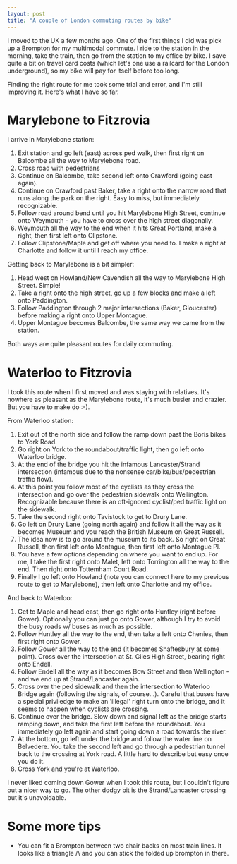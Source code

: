 ```yaml
---
layout: post
title: "A couple of London commuting routes by bike"
---
```


I moved to the UK a few months ago. One of the first things I did was
pick up a Brompton for my multimodal commute. I ride to the station in
the morning, take the train, then go from the station to my office by
bike. I save quite a bit on travel card costs (which let's one use a
railcard for the London underground), so my bike will pay for itself
before too long.

Finding the right route for me took some trial and error, and I'm
still improving it. Here's what I have so far.

Marylebone to Fitzrovia
=======================

I arrive in Marylebone station:

1. Exit station and go left (east) across ped walk, then first right on
  Balcombe all the way to Marylebone road.
2. Cross road with pedestrians
3. Continue on Balcombe, take second left onto Crawford (going east
  again).
4. Continue on Crawford past Baker, take a right onto the narrow
  road that runs along the park on the right. Easy to miss, but
  immediately recognizable.
5. Follow road around bend until you hit Marylebone High Street, continue
  onto Weymouth - you have to cross over the high street diagonally.
6. Weymouth all the way to the end when it hits Great Portland, make
  a right, then first left onto Clipstone.
7. Follow Clipstone/Maple and get off where you need to. I make a right
  at Charlotte and follow it until I reach my office.

Getting back to Marylebone is a bit simpler:

1. Head west on Howland/New Cavendish all the way to Marylebone
  High Street. Simple!
2. Take a right onto the high street, go up a few blocks and make a
  left onto Paddington.
3. Follow Paddington through 2 major intersections (Baker, Gloucester)
  before making a right onto Upper Montague.
4. Upper Montague becomes Balcombe, the same way we came from the
   station.

Both ways are quite pleasant routes for daily commuting.

Waterloo to Fitzrovia
=====================

I took this route when I first moved and was staying with
relatives. It's nowhere as pleasant as the Marylebone route, it's much
busier and crazier. But you have to make do :-).

From Waterloo station:

1. Exit out of the north side and follow the ramp down past the Boris
  bikes to York Road.
2. Go right on York to the roundabout/traffic light, then go left onto
  Waterloo bridge.
3. At the end of the bridge you hit the infamous Lancaster/Strand
  intersection (infamous due to the nonsense car/bike/bus/pedestrian
  traffic flow).
4. At this point you follow most of the cyclists as they cross the
  intersection and go over the pedestrian sidewalk onto Wellington.
  Recognizable because there is an oft-ignored cyclist/ped traffic
  light on the sidewalk.
5. Take the second right onto Tavistock to get to Drury Lane.
6. Go left on Drury Lane (going north again) and follow it all the way
  as it becomes Museum and you reach the British Museum on Great
  Russell.
7. The idea now is to go around the museum to its back. So right on
   Great Russell, then first left onto Montague, then first left
   onto Montague Pl.
8. You have a few options depending on where you want to end up. For
   me, I take the first right onto Malet, left onto Torrington
   all the way to the end. Then right onto Tottemham Court Road.
9. Finally I go left onto Howland (note you can connect here to my
   previous route to get to Marylebone), then left onto Charlotte and
   my office.

And back to Waterloo:

1. Get to Maple and head east, then go right onto Huntley (right
   before Gower). Optionally you can just go onto Gower, although I
   try to avoid the busy roads w/ buses as much as possible.
2. Follow Huntley all the way to the end, then take a left onto
   Chenies, then first right onto Gower.
3. Follow Gower all the way to the end (it becomes Shaftesbury at some
   point). Cross over the intersection at St. Giles High Street, bearing
   right onto Endell.
4. Follow Endell all the way as it becomes Bow Street and then
   Wellington - and we end up at Strand/Lancaster again.
5. Cross over the ped sidewalk and then the intersection to Waterloo
   Bridge again (following the signals, of course...). Careful that
   buses have a special priviledge to make an 'illegal' right turn
   onto the bridge, and it seems to happen when cyclists are crossing.
6. Continue over the bridge. Slow down and signal left as the bridge
   starts ramping down, and take the first left before the
   roundabout. You immediately go left again and start going down a
   road towards the river.
7. At the bottom, go left under the bridge and follow the water line
   on Belvedere. You take the second left and go through a pedestrian
   tunnel back to the crossing at York road. A little hard to describe
   but easy once you do it.
8. Cross York and you're at Waterloo.

I never liked coming down Gower when I took this route, but I couldn't
figure out a nicer way to go. The other dodgy bit is the
Strand/Lancaster crossing but it's unavoidable.

Some more tips
==============

* You can fit a Brompton between two chair backs on most train lines. It looks like a triangle /\ and you can stick the folded up brompton in there.
